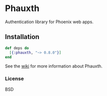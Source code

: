# Phauxth

Authentication library for Phoenix web apps.

## Installation

```elixir
def deps do
  [{:phauxth, "~> 0.8.0"}]
end
```

See the [wiki](https://github.com/riverrun/phauxth/wiki) for more
information about Phauxth.

### License

BSD
